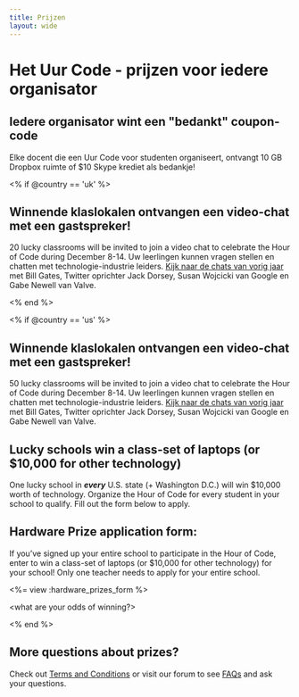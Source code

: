 ```yaml
---
title: Prijzen
layout: wide
---
```


# Het Uur Code - prijzen voor iedere organisator

## Iedere organisator wint een "bedankt" coupon-code

Elke docent die een Uur Code voor studenten organiseert, ontvangt 10 GB Dropbox ruimte of $10 Skype krediet als bedankje!

<% if @country == 'uk' %>

## Winnende klaslokalen ontvangen een video-chat met een gastspreker!

20 lucky classrooms will be invited to join a video chat to celebrate the Hour of Code during December 8-14. Uw leerlingen kunnen vragen stellen en chatten met technologie-industrie leiders. [Kijk naar de chats van vorig jaar](http://www.youtube.com/playlist?list=PLzdnOPI1iJNckJ81gRpJe5mR7imAHDl9a) met Bill Gates, Twitter oprichter Jack Dorsey, Susan Wojcicki van Google en Gabe Newell van Valve.

<% end %>

<% if @country == 'us' %>

## Winnende klaslokalen ontvangen een video-chat met een gastspreker!

50 lucky classrooms will be invited to join a video chat to celebrate the Hour of Code during December 8-14. Uw leerlingen kunnen vragen stellen en chatten met technologie-industrie leiders. [Kijk naar de chats van vorig jaar](http://www.youtube.com/playlist?list=PLzdnOPI1iJNckJ81gRpJe5mR7imAHDl9a) met Bill Gates, Twitter oprichter Jack Dorsey, Susan Wojcicki van Google en Gabe Newell van Valve.

## Lucky schools win a class-set of laptops (or $10,000 for other technology)

One lucky school in ***every*** U.S. state (+ Washington D.C.) will win $10,000 worth of technology. Organize the Hour of Code for every student in your school to qualify. Fill out the form below to apply.

## Hardware Prize application form:

If you’ve signed up your entire school to participate in the Hour of Code, enter to win a class-set of laptops (or $10,000 for other technology) for your school! Only one teacher needs to apply for your entire school.

<%= view :hardware_prizes_form %>

<what are your odds of winning?>

<see a list of all schools signed up for the hour code in your state. one public k-12 school every u.s. state will win class-set laptops.>

<% end %>

## More questions about prizes?

Check out [Terms and Conditions](/prizes-terms) or visit our forum to see [FAQs](http://support.code.org) and ask your questions.